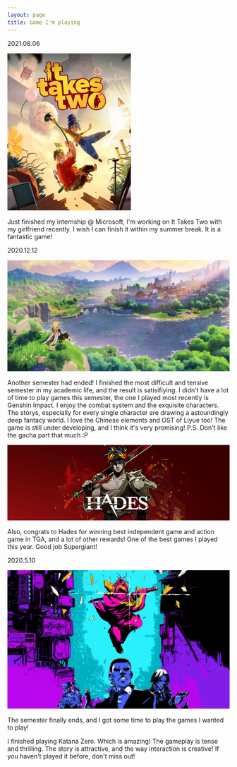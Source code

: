 ```yaml
---
layout: page
title: Game I'm playing
---
```



2021.08.06

![ItTakesTwo](/images/It_Takes_Two_cover_art.png)

Just finished my internship @ Microsoft, I'm working on It Takes Two with my girlfriend recently. I wish I can finish it within my summer break. It is a fantastic game! 



2020.12.12

![Genshin](/images/Genshin.jpg)

Another semester had ended! I finished the most difficult and tensive semester in my academic life, and the result is satisifiying. I didn't have a lot of time to play games this semester, the one I played most recently is Genshin Impact. I enjoy the combat system and the exquisite characters. The storys, especially for every single character are drawing a astoundingly deep fantacy world. I love the Chinese elements and OST of Liyue too! The game is still under developing, and I think it's very promising! P.S. Don't like the gacha part that much :P 


![Hades](/images/Hades.jpg)

Also, congrats to Hades for winning best independent game and action game in TGA, and a lot of other rewards! One of the best games I played this year. Good job Supergiant!







2020.5.10

![Katana](/images/pages/katana.jpg)

The semester finally ends, and I got some time to play the games I wanted to play!

I finished playing Katana Zero. Which is amazing! The gameplay is tense and thrilling. The story is attractive, and the way interaction is creative! If you haven't played it before, don't miss out!
